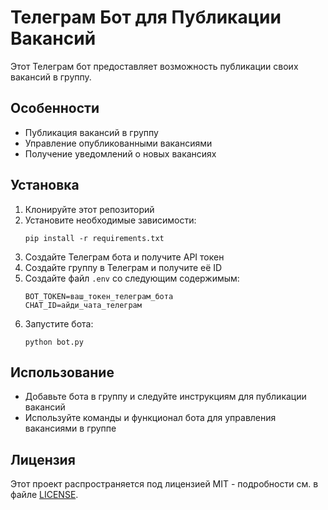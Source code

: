 # Телеграм Бот для Публикации Вакансий

Этот Телеграм бот предоставляет возможность публикации своих вакансий в группу.

## Особенности
- Публикация вакансий в группу
- Управление опубликованными вакансиями
- Получение уведомлений о новых вакансиях

## Установка
1. Клонируйте этот репозиторий
2. Установите необходимые зависимости:
   ```
   pip install -r requirements.txt
   ```
3. Создайте Телеграм бота и получите API токен
4. Создайте группу в Телеграм и получите её ID
5. Создайте файл `.env` со следующим содержимым:
   ```
   BOT_TOKEN=ваш_токен_телеграм_бота
   CHAT_ID=айди_чата_телеграм
   ```
6. Запустите бота:
   ```
   python bot.py
   ```

## Использование
- Добавьте бота в группу и следуйте инструкциям для публикации вакансий
- Используйте команды и функционал бота для управления вакансиями в группе

## Лицензия
Этот проект распространяется под лицензией MIT - подробности см. в файле [LICENSE](LICENSE).